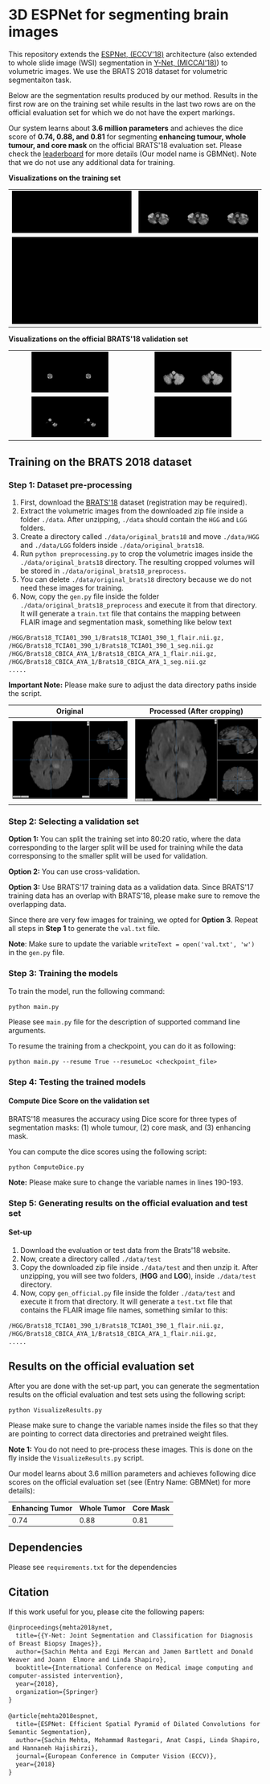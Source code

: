 # 3D ESPNet for segmenting brain images

This repository extends the [ESPNet, (ECCV'18)](https://arxiv.org/abs/1803.06815) architecture (also extended to whole slide image (WSI) segmentation in [Y-Net, (MICCAI'18)](https://arxiv.org/pdf/1806.01313.pdf)) to volumetric images. We use the BRATS 2018 dataset for volumetric segmentaiton task.

Below are the segmentation results produced by our method. Results in the first row are on the training set while results in the last two rows are on the official evaluation set for which we do not have the expert markings. 

Our system learns about **3.6 million parameters** and achieves the dice score of **0.74, 0.88, and 0.81** for segmenting **enhancing tumour, whole tumour, and core mask** on the official BRATS'18 evaluation set. Please check the [leaderboard](https://www.cbica.upenn.edu/BraTS18/lboardValidation.html) for more details (Our model name is GBMNet). Note that we do not use any additional data for training.

**Visualizations on the training set**

<table>
 <tr width="100%">
  <td width="45%" align="center">
    <img src="images/brats_train_0.gif"> 
  </td>
  <td width="45%" align="center">
     <img src="images/brats_train_1.gif"> 
  </td>
 </tr>
 <tr >
  <td colspan=2 width="45%" align="center"> 
    <img src="images/brats_train_2.gif">
  </td>
 </tr>
</table>

**Visualizations on the official BRATS'18 validation set**

<table>
 <tr width="100%">
  <td width="33%" align="center">
    <img src="images/brats_val_0.gif" width="66%"> 
  </td>
  <td width="33%" align="center">
     <img src="images/brats_val_1.gif" width="66%"> 
  </td>
  <td width="33%" align="center">
     <img src="images/brats_val_2.gif" width="66%"> 
  </td>
 </tr>
 <tr width="100%">
  <td width="50%" align="center">
    <img src="images/brats_val_3.gif" width="66%"> 
  </td>
  <td width="50%" align="center">
     <img src="images/brats_val_4.gif" width="66%"> 
  </td>
 </tr>
</table>

## Training on the BRATS 2018 dataset

### Step 1: Dataset pre-processing
 1. First, download the [BRATS'18](https://www.med.upenn.edu/sbia/brats2018/data.html) dataset (registration may be required).
 2. Extract the volumetric images from the downloaded zip file inside a folder ```./data```. After unzipping, ```./data``` should contain the ```HGG``` and ```LGG``` folders.
 3. Create a directory called ```./data/original_brats18``` and move ```./data/HGG``` and ```./data/LGG``` folders inside ```./data/original_brats18```.  
 4. Run ```python preprocessing.py``` to crop the volumetric images inside the ```./data/original_brats18``` directory. The resulting cropped volumes will be stored in ```./data/original_brats18_preprocess```.
 5. You can delete ```./data/original_brats18``` directory because we do not need these images for training.  
 6. Now, copy the ```gen.py``` file inside the folder ```./data/original_brats18_preprocess``` and execute it from that directory. It will generate a ```train.txt```  file that contains the mapping between FLAIR image and segmentation mask, something like below text
 ```
 /HGG/Brats18_TCIA01_390_1/Brats18_TCIA01_390_1_flair.nii.gz, /HGG/Brats18_TCIA01_390_1/Brats18_TCIA01_390_1_seg.nii.gz
/HGG/Brats18_CBICA_AYA_1/Brats18_CBICA_AYA_1_flair.nii.gz, /HGG/Brats18_CBICA_AYA_1/Brats18_CBICA_AYA_1_seg.nii.gz
.....
 ``` 
**Important Note:** Please make sure to adjust the data directory paths inside the script.

Original            |  Processed (After cropping)
:-------------------------:|:-------------------------:
![](images/before.png)  |  ![](images/after.png)

### Step 2: Selecting a validation set
**Option 1:** You can split the training set into 80:20 ratio, where the data corresponding to the larger split will be used for training while the data corresponsing to the smaller split will be used for validation.

**Option 2:** You can use cross-validation.

**Option 3:** Use BRATS'17 training data as a validation data. Since BRATS'17 training data has an overlap with BRATS'18, please make sure to remove the overlapping data. 

Since there are very few images for training, we opted for **Option 3**. Repeat all steps in **Step 1** to generate the ```val.txt``` file.

**Note**: Make sure to update the variable ```writeText = open('val.txt', 'w')```  in the ```gen.py``` file.

### Step 3: Training the models
To train the model, run the following command:
```
python main.py 
```
Please see ```main.py``` file for the description of supported command line arguments.

To resume the training from a checkpoint, you can do it as following:
```
python main.py --resume True --resumeLoc <checkpoint_file> 
``` 

### Step 4: Testing the trained models

#### Compute Dice Score on the validation set
BRATS'18 measures the accuracy using Dice score for three types of segmentation masks: (1) whole tumour, (2) core mask, and (3) enhancing mask. 

You can compute the dice scores using the following script:
```
python ComputeDice.py 
```

**Note:** Please make sure to change the variable names in lines 190-193.

### Step 5: Generating results on the official evaluation and test set

#### Set-up
 1. Download the evaluation or test data from the Brats'18 website.
 2. Now, create a directory called ```./data/test```
 3. Copy the downloaded zip file inside ```./data/test``` and then unzip it. After unzipping, you will see two folders, (**HGG** and **LGG**), inside ```./data/test``` directory.  
 4. Now, copy ```gen_official.py``` file inside the folder ```./data/test``` and execute it from that directory. It will generate a ```test.txt```  file that contains the FLAIR image file names, something similar to this:
 ```
 /HGG/Brats18_TCIA01_390_1/Brats18_TCIA01_390_1_flair.nii.gz, 
/HGG/Brats18_CBICA_AYA_1/Brats18_CBICA_AYA_1_flair.nii.gz, 
.....
 ``` 

## Results on the official evaluation set
After you are done with the set-up part, you can generate the segmentation results on the official evaluation and test sets using the following script:
```
python VisualizeResults.py 
```

Please make sure to change the variable names inside the files so that they are pointing to correct data directories and pretrained weight files.

**Note 1:** You do not need to pre-process these images. This is done on the fly inside the ```VisualizeResults.py``` script.

Our model learns about 3.6 million parameters and achieves following dice scores on the official evaluation set (see  (Entry Name: GBMNet) for more details):

| Enhancing Tumor | Whole Tumor | Core Mask |
| --- | --- | --- |
| 0.74 | 0.88 | 0.81 |

## Dependencies

Please see ```requirements.txt``` for the dependencies

## Citation
If this work useful for you, please cite the following papers:

```
@inproceedings{mehta2018ynet,
  title={{Y-Net: Joint Segmentation and Classification for Diagnosis of Breast Biopsy Images}},
  author={Sachin Mehta and Ezgi Mercan and Jamen Bartlett and Donald Weaver and Joann  Elmore and Linda Shapiro},
  booktitle={International Conference on Medical image computing and computer-assisted intervention},
  year={2018},
  organization={Springer}
}

@article{mehta2018espnet,
  title={ESPNet: Efficient Spatial Pyramid of Dilated Convolutions for Semantic Segmentation},
  author={Sachin Mehta, Mohammad Rastegari, Anat Caspi, Linda Shapiro, and Hannaneh Hajishirzi},
  journal={European Conference in Computer Vision (ECCV)},
  year={2018}
} 
```
